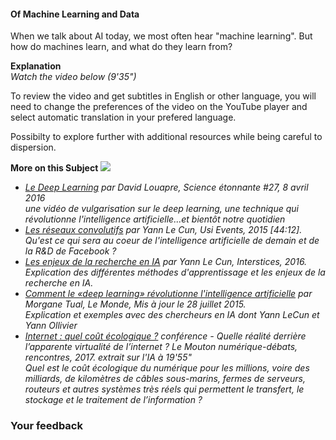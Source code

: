 #### Of Machine Learning and Data

When we talk about AI today, we most often hear "machine learning". But how do machines learn, and what do they learn from?

**Explanation**  
_Watch the video below (9'35")_

To review the video and get subtitles in English or other language, you will need to change the preferences of the video on the YouTube player and select automatic translation in your prefered language.

Possibilty to explore further with additional resources while being careful to dispersion.

 **More on this Subject ![](/static/arrow-down-circle.svg)** 

*   _[Le Deep Learning](https://www.youtube.com/watch?v=trWrEWfhTVg) par David Louapre, Science étonnante #27, 8 avril 2016_  
    _une vidéo de vulgarisation sur le deep learning, une technique qui révolutionne l'intelligence artificielle...et bientôt notre quotidien_
*   _[Les réseaux convolutifs](https://www.youtube.com/watch?v=RgUcQceqC_Y) par Yann Le Cun, Usi Events, 2015 \[44:12\]._  
    _Qu'est ce qui sera au coeur de l'intelligence artificielle de demain et de la R&D de Facebook ?_
*   _[Les enjeux de la recherche en IA](https://interstices.info/les-enjeux-de-la-recherche-en-intelligence-artificielle/) par Yann Le Cun, Interstices, 2016._  
    _Explication des différentes méthodes d'apprentissage et les enjeux de la recherche en IA._
*   _[Comment le «deep learning» révolutionne l'intelligence artificielle](https://www.lemonde.fr/pixels/article/2015/07/24/comment-le-deep-learning-revolutionne-l-intelligence-artificielle_4695929_4408996.html) par Morgane Tual, Le Monde, Mis à jour le 28 juillet 2015._  
    _Explication et exemples avec des chercheurs en IA dont Yann LeCun et Yann Ollivier_
*   _[Internet : quel coût écologique ?](http://mouton-numerique.org/event/internet-cout-ecologique/) conférence - Quelle réalité derrière l’apparente virtualité de l’internet ? Le Mouton numérique-débats, rencontres, 2017. extrait sur l'IA à 19'55"_  
    _Quel est le coût écologique du numérique pour les millions, voire des milliards, de kilomètres de câbles sous-marins, fermes de serveurs, routeurs et autres systèmes très réels qui permettent le transfert, le stockage et le traitement de l’information ?_

### Your feedback